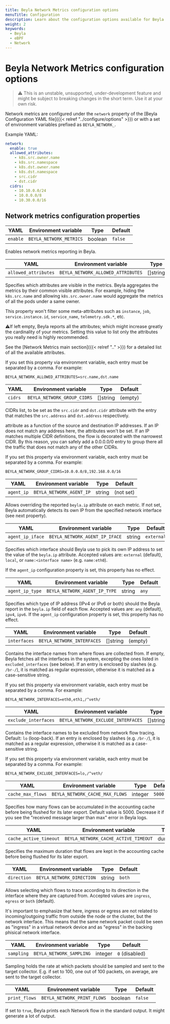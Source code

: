 ```yaml
---
title: Beyla Network Metrics configuration options
menuTitle: Configuration
description: Learn about the configuration options available for Beyla network metrics
weight: 2
keywords:
  - Beyla
  - eBPF
  - Network
---
```


# Beyla Network Metrics configuration options

> ⚠️ This is an unstable, unsupported, under-development feature and might be subject to breaking changes in
> the short term. Use it at your own risk.

Network metrics are configured under the `network` property of the [Beyla Configuration YAML file]({{< relref "../configure/options" >}})
or with a set of environment variables prefixed as `BEYLA_NETWORK_`.

Example YAML:

```yaml
network:
  enable: true
  allowed_attributes:
    - k8s.src.owner.name
    - k8s.src.namespace
    - k8s.dst.owner.name
    - k8s.dst.namespace
    - src.cidr
    - dst.cidr
  cidrs:
    - 10.10.0.0/24
    - 10.0.0.0/8
    - 10.30.0.0/16
```

## Network metrics configuration properties

| YAML     | Environment variable    | Type    | Default |
|----------|-------------------------|---------|---------|
| `enable` | `BEYLA_NETWORK_METRICS` | boolean | `false` |

Enables network metrics reporting in Beyla.

| YAML                 | Environment variable               | Type     | Default |
|----------------------|------------------------------------|----------|---------|
| `allowed_attributes` | `BEYLA_NETWORK_ALLOWED_ATTRIBUTES` | []string | (empty) |

Specifies which attributes are visible in the metrics. Beyla aggregates the metrics
by their common visible attributes. For example, hiding the `k8s.src.name` and allowing
`k8s.src.owner.name` would aggregate the metrics of all the pods under a same owner.

This property won't filter some meta-attributes such as
`instance`, `job`, `service.instance.id`, `service_name`, `telemetry.sdk.*`, etc.

⚠️If left empty, Beyla reports all the attributes; which might increase greatly
the cardinality of your metrics. Setting this value to list only the attributes you
really need is highly recommended.

See the [Network Metrics main section]({{< relref ".." >}}) for a detailed list
of all the available attributes.

If you set this property via environment variable, each entry must be separated by a comma.
For example:

```
BEYLA_NETWORK_ALLOWED_ATTRIBUTES=src.name,dst.name
```

| YAML    | Environment variable        | Type     | Default |
|---------|-----------------------------|----------|---------|
| `cidrs` | `BEYLA_NETWORK_GROUP_CIDRS` | []string | (empty) |

CIDRs list, to be set as the `src.cidr` and `dst.cidr` attribute with the
entry that matches the `src.address` and `dst.address` respectively.

attribute as a function of the source and destination IP addresses.
If an IP does not match any address here, the attributes won't be set.
If an IP matches multiple CIDR definitions, the flow is decorated with the
narrowest CIDR. By this reason, you can safely add a 0.0.0.0/0 entry to group there
all the traffic that does not match any of the other CIDRs.

If you set this property via environment variable, each entry must be separated by a comma.
For example:

```
BEYLA_NETWORK_GROUP_CIDRS=10.0.0.0/8,192.168.0.0/16
```

| YAML       | Environment variable     | Type   | Default   |
|------------|--------------------------|--------|-----------|
| `agent_ip` | `BEYLA_NETWORK_AGENT_IP` | string | (not set) |

Allows overriding the reported `beyla.ip` attribute on each metric. If not set, Beyla
automatically detects its own IP from the specified network interface (see next property).

| YAML             | Environment variable           | Type   | Default    |
|------------------|--------------------------------|--------|------------|
| `agent_ip_iface` | `BEYLA_NETWORK_AGENT_IP_IFACE` | string | `external` |

Specifies which interface should Beyla use to pick its own IP address to set the
value of the `beyla.ip` attribute. Accepted values are: `external` (default), `local`,
or `name:<interface name>` (e.g. `name:eth0`).

If the `agent_ip` configuration property is set, this property has no effect.

| YAML            | Environment variable          | Type   | Default |
|-----------------|-------------------------------|--------|---------|
| `agent_ip_type` | `BEYLA_NETWORK_AGENT_IP_TYPE` | string | `any`   |

Specifies which type of IP address (IPv4 or IPv6 or both) should the Beyla report
in the `beyla.ip` field of each flow. Accepted values are: `any` (default), `ipv4`, `ipv6`.
If the `agent_ip` configuration property is set, this property has no effect.

| YAML         | Environment variable       | Type     | Default |
|--------------|----------------------------|----------|---------|
| `interfaces` | `BEYLA_NETWORK_INTERFACES` | []string | (empty) |

Contains the interface names from where flows are collected from. If empty, Beyla 
fetches all the interfaces in the system, excepting the ones listed in `excluded_interfaces`
(see below). If an entry is enclosed by slashes (e.g. `/br-/`), it is matched as regular expression,
otherwise it is matched as a case-sensitive string.

If you set this property via environment variable, each entry must be separated by a comma.
For example:

```
BEYLA_NETWORK_INTERFACES=eth0,eth1,/^veth/
```

| YAML                 | Environment variable               | Type     | Default |
|----------------------|------------------------------------|----------|---------|
| `exclude_interfaces` | `BEYLA_NETWORK_EXCLUDE_INTERFACES` | []string | `lo`    |

Contains the interface names to be excluded from network flow tracing. Default:
`lo` (loop-back). If an entry is enclosed by slashes (e.g. `/br-/`), it is matched as a regular expression,
otherwise it is matched as a case-sensitive string.

If you set this property via environment variable, each entry must be separated by a comma.
For example:

```
BEYLA_NETWORK_EXCLUDE_INTERFACES=lo,/^veth/
```

| YAML              | Environment variable            | Type    | Default |
|-------------------|---------------------------------|---------|---------|
| `cache_max_flows` | `BEYLA_NETWORK_CACHE_MAX_FLOWS` | integer | `5000`  |

Specifies how many flows can be accumulated in the accounting cache before
being flushed for its later export. Default value is 5000.
Decrease it if you see the "received message larger than max" error in Beyla logs.

| YAML                   | Environment variable                 | Type     | Default |
|------------------------|--------------------------------------|----------|---------|
| `cache_active_timeout` | `BEYLA_NETWORK_CACHE_ACTIVE_TIMEOUT` | duration | `5s`    |

Specifies the maximum duration that flows are kept in the accounting
cache before being flushed for its later export.

| YAML        | Environment variable      | Type   | Default |
|-------------|---------------------------|--------|---------|
| `direction` | `BEYLA_NETWORK_DIRECTION` | string | `both`  |

Allows selecting which flows to trace according to its direction in the interface
where they are captured from. Accepted values are `ingress`, `egress` or `both` (default).

It's important to emphasize that here, ingress or egress are not related to incoming/outgoing
traffic from outside the node or the cluster, but the network interface. This means that
the same network packet could be seen as "ingress" in a virtual network device and as "egress" in the
backing phisical network interface.

| YAML       | Environment variable     | Type    | Default        |
|------------|--------------------------|---------|----------------|
| `sampling` | `BEYLA_NETWORK_SAMPLING` | integer | `0` (disabled) |

Sampling holds the rate at which packets should be sampled and sent to the target collector.
E.g. if set to 100, one out of 100 packets, on average, are sent to the target collector.


| YAML          | Environment variable        | Type    | Default |
|---------------|-----------------------------|---------|---------|
| `print_flows` | `BEYLA_NETWORK_PRINT_FLOWS` | boolean | `false` |

If set to `true`, Beyla prints each Network flow in the standard output.
It might generate a lot of output.

